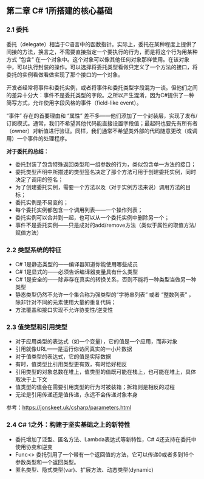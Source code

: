 

## 第二章 C# 1所搭建的核心基础

### 2.1 委托

委托（delegate）相当于C语言中的函数指针。实际上，委托在某种程度上提供了间接的方法，换言之，不需要直接指定一个要执行的行为，而是将这个行为用某种方式 ”包含“ 在一个对象中。这个对象可以像其他任何对象那样使用。在该对象中，可以执行封装的操作。可以选择将委托类型看做只定义了一个方法的接口，将委托的实例看做看做实现了那个接口的一个对象。

开发者经常将事件和委托实例，或者将事件和委托类型字段混为一谈。但他们之间的差异十分大：事件不是委托类型的字段。之所以产生混淆，因为C#提供了一种简写方式，允许使用字段风格的事件（field-like event）。

“事件” 存在的首要理由和 “属性” 差不多——他们添加了一个封装层，实现了发布/订阅模式。通常，我们不希望其他代码能直接设置字段值；最起码也要先有所有者（owner）对新值进行验证。同样，我们通常不希望类外部的代码随意更改（或调用）一个事件的处理程序。

**对于委托的总结：**

- 委托封装了包含特殊返回类型和一组参数的行为，类似包含单一方法的接口；
- 委托类型声明中所描述的类型签名决定了那个方法可用于创建委托实例，同时决定了调用的签名；
- 为了创建委托实例，需要一个方法以及（对于实例方法来说）调用方法的目标；
- 委托实例是不易变的；
- 每个委托实例都包含一个调用列表——一个操作列表；
- 委托实例可以合并到一起，也可以从一个委托实例中删除另一个；
- 事件不是委托实例——只是成对的add/remove方法（类似于属性的取值方法/赋值方法）

### 2.2 类型系统的特征

- C# 1是静态类型的——编译器知道你能使用哪些成员
- C# 1是显式的——必须告诉编译器变量具有什么类型
- C# 1是安全的——除非存在真实的转换关系，否则不能将一种类型当做另一种类型
- 静态类型仍然不允许一个集合称为强类型的“字符串列表” 或者 “整数列表” ，除非针对不同的元素使用大量的重复代码；
- 方法覆盖和接口实现不允许协变性/逆变性

### 2.3 值类型和引用类型

- 对于应用类型的表达式（如一个变量），它的值是一个应用，而非对象
- 引用就像URL——是运行你访问真实的一小片数据
- 对于值类型的表达式，它的值是实际数据
- 有时，值类型比引用类型更有效，有时恰好相反
- 引用类型的对象总数在堆上，值类型的值既可能在栈上，也可能在堆上，具体取决于上下文
- 值类型的值会在需要引用类型的行为时被装箱；拆箱则是相反的过程
- 无论是引用传递还是值传递，永远不会传递对象本身

参考：https://jonskeet.uk/csharp/parameters.html

### 2.4 C# 1之外：构建于坚实基础之上的新特性

- 委托增加了泛型、匿名方法、Lambda表达式等新特性，C# 4还支持在委托中使用协变和逆变
- Func<> 委托引用了一个带有一个返回值的方法，它可以传递0或者多到16个参数类型和一个返回类型。
- 匿名类型、隐式类型(var)、扩展方法、动态类型(dynamic)

